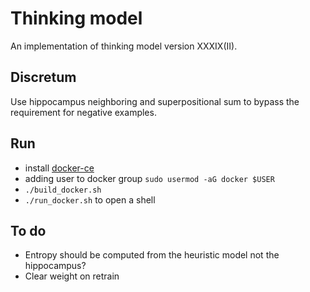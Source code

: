 # Thinking model
An implementation of thinking model version XXXIX(II).

## Discretum

Use hippocampus neighboring and superpositional sum to bypass the requirement for negative examples.


## Run
* install [docker-ce](https://www.linode.com/docs/guides/installing-and-using-docker-on-ubuntu-and-debian/) 
* adding user to docker group `sudo usermod -aG docker $USER`
* `./build_docker.sh`
* `./run_docker.sh` to open a shell

## To do
* Entropy should be computed from the heuristic model not the hippocampus?
* Clear weight on retrain
